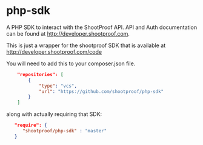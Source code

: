 php-sdk
=======

A PHP SDK to interact with the ShootProof API. API and Auth documentation can be found at http://developer.shootproof.com.

This is just a wrapper for the shootproof SDK that is available at http://developer.shootproof.com/code

You will need to add this to your composer.json file.
```json
    "repositories": [
        {
            "type": "vcs",
            "url": "https://github.com/shootproof/php-sdk"
        }
    ]
```

along with actually requiring that SDK:
```json
   "require": {
      "shootproof/php-sdk" : "master"
   }

```
